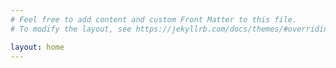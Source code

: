 ```yaml
---
# Feel free to add content and custom Front Matter to this file.
# To modify the layout, see https://jekyllrb.com/docs/themes/#overriding-theme-defaults

layout: home
---
```

<link rel="alternate" type="application/atom+xml" title="Your Blog's Name" href="/feed.xml" />
